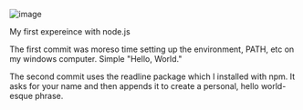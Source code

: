 ![image](https://github.com/user-attachments/assets/799e0d43-633a-4ee1-91d3-cf8317fd2617)



My first expereince with node.js

The first commit was moreso time setting up the environment, PATH, etc on my windows computer. Simple "Hello, World."

The second commit uses the readline package which I installed with npm. It asks for your name and then appends it to create a personal, hello world-esque phrase.
